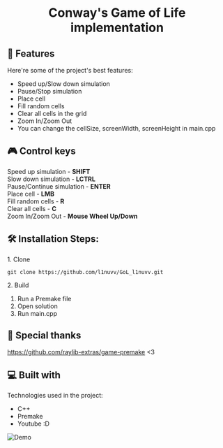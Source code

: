 <h1 align="center" id="title">Conway's Game of Life implementation</h1>

<h2>🧐 Features</h2>

Here're some of the project's best features:

*   Speed up/Slow down simulation
*   Pause/Stop simulation
*   Place cell
*   Fill random cells
*   Clear all cells in the grid
*   Zoom In/Zoom Out
*   You can change the cellSize, screenWidth, screenHeight in main.cpp

<h2>🎮 Control keys</h2>
Speed up simulation - <strong>SHIFT</strong><br>
Slow down simulation - <strong>LCTRL</strong><br>
Pause/Continue simulation - <strong>ENTER</strong><br>
Place cell - <strong>LMB</strong><br>
Fill random cells - <strong>R</strong><br>
Clear all cells - <strong>C</strong><br>
Zoom In/Zoom Out - <strong>Mouse Wheel Up/Down</strong><br>

<h2>🛠️ Installation Steps:</h2>

<p>1. Clone</p>

```
git clone https://github.com/l1nuvv/GoL_l1nuvv.git
```

<p>2. Build</p>

1. Run a Premake file
2. Open solution
3. Run main.cpp

<h2>🍰 Special thanks</h2>

https://github.com/raylib-extras/game-premake <3


<h2>💻 Built with</h2>

Technologies used in the project:

*   C++
*   Premake
*   Youtube :D

![Demo](https://github.com/user-attachments/assets/0e1dadac-dfec-40ef-a111-30a27f45e02c)
